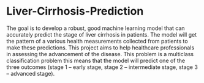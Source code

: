 # Liver-Cirrhosis-Prediction
The goal is to develop a robust, good machine learning model that can accurately predict the stage of liver cirrhosis in patients. The model will get the pattern of a various health measurements collected from patients to make these predictions. This project aims to help healthcare professionals in assessing the advancement of the disease. This problem is a multiclass classification problem this means that the model will predict one of the three outcomes (stage 1 – early stage, stage 2 – intermediate stage, stage 3 – advanced stage).
